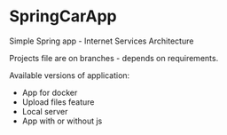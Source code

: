 # SpringCarApp
Simple Spring app - Internet Services Architecture

Projects file are on branches - depends on requirements.

Available versions of application:
  - App for docker
  - Upload files feature
  - Local server
  - App with or without js
